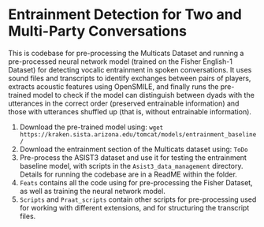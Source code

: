# Entrainment Detection for Two and Multi-Party Conversations

This is codebase for pre-processing the Multicats Dataset and running a pre-processed neural network model (trained on the Fisher English-1 Dataset) for detecting vocalic entrainment in spoken conversations. It uses sound files and transcripts to identify exchanges between pairs of players, extracts acoustic features using OpenSMILE, and finally runs the pre-trained model to check if the model can distinguish between dyads with the utterances in the correct order (preserved entrainable information) and those with utterances shuffled up (that is, without entrainable information).

1. Download the pre-trained model using: `wget https://kraken.sista.arizona.edu/tomcat/models/entrainment_baseline/`
2. Download the entrainment section of the Multicats dataset using: `ToDo`
3. Pre-process the ASIST3 dataset and use it for testing the entrainment baseline model, with scripts in the `Asist3_data_management` directory. Details for running the codebase are in a ReadME within the folder.
4. `Feats` contains all the code using for pre-processing the Fisher Dataset, as well as training the neural network model.
5. `Scripts` and `Praat_scripts` contain other scripts for pre-processing used for working with different extensions, and for structuring the transcript files.
